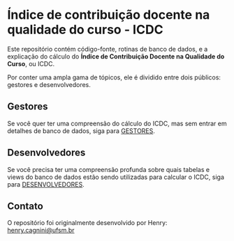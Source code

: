 # Índice de contribuição docente na qualidade do curso - ICDC

Este repositório contém código-fonte, rotinas de banco de dados, e a explicação do cálculo do 
**Índice de Contribuição Docente na Qualidade do Curso**, ou ICDC.

Por conter uma ampla gama de tópicos, ele é dividido entre dois públicos: gestores e desenvolvedores.

## Gestores

Se você quer ter uma compreensão do cálculo do ICDC, mas sem entrar em detalhes de banco de dados, siga para 
[GESTORES](GESTORES.md). 

## Desenvolvedores

Se você precisa ter uma compreensão profunda sobre quais tabelas e views do banco de dados estão sendo utilizadas para
calcular o ICDC, siga para [DESENVOLVEDORES](DESENVOLVEDORES.md).

## Contato

O repositório foi originalmente desenvolvido por Henry: [henry.cagnini@ufsm.br]()
